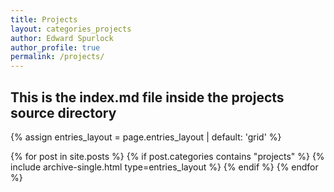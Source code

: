 ```yaml
---
title: Projects
layout: categories_projects
author: Edward Spurlock
author_profile: true
permalink: /projects/
---
```


## This is the index.md file inside the projects source directory
{% assign entries_layout = page.entries_layout | default: 'grid' %}
<div class="entries-{{ entries_layout }}">
  {% for post in site.posts %}
   {% if post.categories contains "projects" %}
    {% include archive-single.html type=entries_layout %}
   {% endif %}
  {% endfor %}
</div>